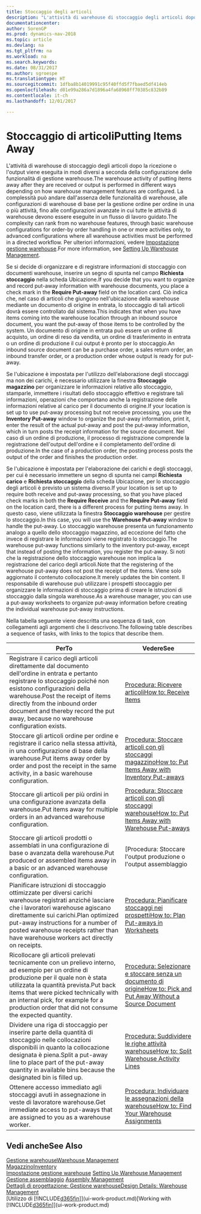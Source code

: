 ```yaml
---
title: Stoccaggio degli articoli
description: "L'attività di warehouse di stoccaggio degli articoli dopo la ricezione o l'output viene eseguita in modi diversi a seconda della configurazione delle funzionalità di gestione warehouse."
documentationcenter: 
author: SorenGP
ms.prod: dynamics-nav-2018
ms.topic: article
ms.devlang: na
ms.tgt_pltfrm: na
ms.workload: na
ms.search.keywords: 
ms.date: 08/31/2017
ms.author: sgroespe
ms.translationtype: HT
ms.sourcegitcommit: 1dfba8b14019991c95f40ffd5f7fbaed5df414eb
ms.openlocfilehash: d01e99a286a7d1896a4fa68968ff70385c832b89
ms.contentlocale: it-ch
ms.lasthandoff: 12/01/2017

---
```

# <a name="putting-items-away"></a><span data-ttu-id="4f69c-103">Stoccaggio di articoli</span><span class="sxs-lookup"><span data-stu-id="4f69c-103">Putting Items Away</span></span>
<span data-ttu-id="4f69c-104">L'attività di warehouse di stoccaggio degli articoli dopo la ricezione o l'output viene eseguita in modi diversi a seconda della configurazione delle funzionalità di gestione warehouse.</span><span class="sxs-lookup"><span data-stu-id="4f69c-104">The warehouse activity of putting items away after they are received or output is performed in different ways depending on how warehouse management features are configured.</span></span> <span data-ttu-id="4f69c-105">La complessità può andare dall'assenza delle funzionalità di warehouse, alle configurazioni di warehouse di base per la gestione ordine per ordine in una o più attività, fino alle configurazioni avanzate in cui tutte le attività di warehouse devono essere eseguite in un flusso di lavoro guidato.</span><span class="sxs-lookup"><span data-stu-id="4f69c-105">The complexity can rank from no warehouse features, through basic warehouse configurations for order-by order handling in one or more activities only, to advanced configurations where all warehouse activities must be performed in a directed workflow.</span></span> <span data-ttu-id="4f69c-106">Per ulteriori informazioni, vedere [Impostazione gestione warehouse](warehouse-setup-warehouse.md).</span><span class="sxs-lookup"><span data-stu-id="4f69c-106">For more information, see [Setting Up Warehouse Management](warehouse-setup-warehouse.md).</span></span>

<span data-ttu-id="4f69c-107">Se si decide di organizzare e di registrare informazioni di stoccaggio con documenti warehouse, inserire un segno di spunta nel campo **Richiesta stoccaggio** nella scheda Ubicazione.</span><span class="sxs-lookup"><span data-stu-id="4f69c-107">If you decide that you want to organize and record put-away information with warehouse documents, you place a check mark in the **Require Put-away** field on the location card.</span></span> <span data-ttu-id="4f69c-108">Ciò indica che, nel caso di articoli che giungono nell'ubicazione della warehouse mediante un documento di origine in entrata, lo stoccaggio di tali articoli dovrà essere controllato dal sistema.</span><span class="sxs-lookup"><span data-stu-id="4f69c-108">This indicates that when you have items coming into the warehouse location through an inbound source document, you want the put-away of those items to be controlled by the system.</span></span> <span data-ttu-id="4f69c-109">Un documento di origine in entrata può essere un ordine di acquisto, un ordine di reso da vendita, un ordine di trasferimento in entrata o un ordine di produzione il cui output è pronto per lo stoccaggio.</span><span class="sxs-lookup"><span data-stu-id="4f69c-109">An inbound source document can be a purchase order, a sales return order, an inbound transfer order, or a production order whose output is ready for put-away.</span></span>  

<span data-ttu-id="4f69c-110">Se l'ubicazione è impostata per l'utilizzo dell'elaborazione degli stoccaggi ma non dei carichi, è necessario utilizzare la finestra **Stoccaggio magazzino** per organizzare le informazioni relative allo stoccaggio, stamparle, immettere i risultati dello stoccaggio effettivo e registrare tali informazioni, operazioni che comportano anche la registrazione delle informazioni relative al carico per il documento di origine.</span><span class="sxs-lookup"><span data-stu-id="4f69c-110">If your location is set up to use put-away processing but not receive processing, you use the **Inventory Put-away** window to organize the put-away information, print it, enter the result of the actual put-away and post the put-away information, which in turn posts the receipt information for the source document.</span></span> <span data-ttu-id="4f69c-111">Nel caso di un ordine di produzione, il processo di registrazione comprende la registrazione dell'output dell'ordine e il completamento dell'ordine di produzione.</span><span class="sxs-lookup"><span data-stu-id="4f69c-111">In the case of a production order, the posting process posts the output of the order and finishes the production order.</span></span>

<span data-ttu-id="4f69c-112">Se l'ubicazione è impostata per l'elaborazione dei carichi e degli stoccaggi, per cui è necessario immettere un segno di spunta nei campi **Richiesta carico** e **Richiesta stoccaggio** della scheda Ubicazione, per lo stoccaggio degli articoli è previsto un sistema diverso.</span><span class="sxs-lookup"><span data-stu-id="4f69c-112">If your location is set up to require both receive and put-away processing, so that you have placed check marks in both the **Require Receive** and the **Require Put-away** field on the location card, there is a different process for putting items away.</span></span> <span data-ttu-id="4f69c-113">In questo caso, viene utilizzata la finestra **Stoccaggio warehouse** per gestire lo stoccaggio.</span><span class="sxs-lookup"><span data-stu-id="4f69c-113">In this case, you will use the **Warehouse Put-away** window to handle the put-away.</span></span> <span data-ttu-id="4f69c-114">Lo stoccaggio warehouse presenta un funzionamento analogo a quello dello stoccaggio magazzino, ad eccezione del fatto che invece di registrare le informazioni viene registrato lo stoccaggio.</span><span class="sxs-lookup"><span data-stu-id="4f69c-114">The warehouse put-away functions similarly to the inventory put-away, except that instead of posting the information, you register the put-away.</span></span> <span data-ttu-id="4f69c-115">Si noti che la registrazione dello stoccaggio warehouse non implica la registrazione del carico degli articoli.</span><span class="sxs-lookup"><span data-stu-id="4f69c-115">Note that the registering of the warehouse put-away does not post the receipt of the items.</span></span> <span data-ttu-id="4f69c-116">Viene solo aggiornato il contenuto collocazione.</span><span class="sxs-lookup"><span data-stu-id="4f69c-116">It merely updates the bin content.</span></span> <span data-ttu-id="4f69c-117">Il responsabile di warehouse può utilizzare i prospetti stoccaggio per organizzare le informazioni di stoccaggio prima di creare le istruzioni di stoccaggio dalla singola warehouse.</span><span class="sxs-lookup"><span data-stu-id="4f69c-117">As a warehouse manager, you can use a put-away worksheets to organize put-away information before creating the individual warehouse put-away instructions.</span></span>

<span data-ttu-id="4f69c-118">Nella tabella seguente viene descritta una sequenza di task, con collegamenti agli argomenti che li descrivono.</span><span class="sxs-lookup"><span data-stu-id="4f69c-118">The following table describes a sequence of tasks, with links to the topics that describe them.</span></span>   

|<span data-ttu-id="4f69c-119">**Per**</span><span class="sxs-lookup"><span data-stu-id="4f69c-119">**To**</span></span>|<span data-ttu-id="4f69c-120">**Vedere**</span><span class="sxs-lookup"><span data-stu-id="4f69c-120">**See**</span></span>|  
|------------|-------------|  
|<span data-ttu-id="4f69c-121">Registrare il carico degli articoli direttamente dal documento dell'ordine in entrata e pertanto registrare lo stoccaggio poiché non esistono configurazioni della warehouse.</span><span class="sxs-lookup"><span data-stu-id="4f69c-121">Post the receipt of items directly from the inbound order document and thereby record the put away, because no warehouse configuration exists.</span></span>|[<span data-ttu-id="4f69c-122">Procedura: Ricevere articoli</span><span class="sxs-lookup"><span data-stu-id="4f69c-122">How to: Receive Items</span></span>](warehouse-how-receive-items.md)|  
|<span data-ttu-id="4f69c-123">Stoccare gli articoli ordine per ordine e registrare il carico nella stessa attività, in una configurazione di base della warehouse.</span><span class="sxs-lookup"><span data-stu-id="4f69c-123">Put items away order by order and post the receipt in the same activity, in a basic warehouse configuration.</span></span>|[<span data-ttu-id="4f69c-124">Procedura: Stoccare articoli con gli stoccaggi magazzino</span><span class="sxs-lookup"><span data-stu-id="4f69c-124">How to: Put Items Away with Inventory Put-aways</span></span>](warehouse-how-to-put-items-away-with-inventory-put-aways.md)|  
|<span data-ttu-id="4f69c-125">Stoccare gli articoli per più ordini in una configurazione avanzata della warehouse.</span><span class="sxs-lookup"><span data-stu-id="4f69c-125">Put items away for multiple orders in an advanced warehouse configuration.</span></span>|[<span data-ttu-id="4f69c-126">Procedura: Stoccare articoli con gli stoccaggi warehouse</span><span class="sxs-lookup"><span data-stu-id="4f69c-126">How to: Put Items Away with Warehouse Put-aways</span></span>](warehouse-how-to-put-items-away-with-warehouse-put-aways.md)|  
|<span data-ttu-id="4f69c-127">Stoccare gli articoli prodotti o assemblati in una configurazione di base o avanzata della warehouse.</span><span class="sxs-lookup"><span data-stu-id="4f69c-127">Put produced or assembled items away in a basic or an advanced warehouse configuration.</span></span>|[<span data-ttu-id="4f69c-128">Procedura: Stoccare l'output produzione o l'output assemblaggio | Documenti Microsoft</span><span class="sxs-lookup"><span data-stu-id="4f69c-128">How to: Put Away Production or Assembly Output</span></span>](warehouse-how-to-put-away-production-output.md)|
|<span data-ttu-id="4f69c-129">Pianificare istruzioni di stoccaggio ottimizzate per diversi carichi warehouse registrati anziché lasciare che i lavoratori warehouse agiscano direttamente sui carichi.</span><span class="sxs-lookup"><span data-stu-id="4f69c-129">Plan optimized put-away instructions for a number of posted warehouse receipts rather than have warehouse workers act directly on receipts.</span></span>|[<span data-ttu-id="4f69c-130">Procedura: Pianificare stoccaggi nei prospetti</span><span class="sxs-lookup"><span data-stu-id="4f69c-130">How to: Plan Put-aways in Worksheets</span></span>](warehouse-how-to-plan-put-aways-in-worksheets.md)|  
|<span data-ttu-id="4f69c-131">Ricollocare gli articoli prelevati tecnicamente con un prelievo interno, ad esempio per un ordine di produzione per il quale non è stata utilizzata la quantità prevista.</span><span class="sxs-lookup"><span data-stu-id="4f69c-131">Put back items that were picked technically with an internal pick, for example for a production order that did not consume the expected quantity.</span></span>|[<span data-ttu-id="4f69c-132">Procedura: Selezionare e stoccare senza un documento di origine</span><span class="sxs-lookup"><span data-stu-id="4f69c-132">How to: Pick and Put Away Without a Source Document</span></span>](warehouse-how-to-create-put-aways-from-internal-put-aways.md)|
|<span data-ttu-id="4f69c-133">Dividere una riga di stoccaggio per inserire parte della quantità di stoccaggio nelle collocazioni disponibili in quanto la collocazione designata è piena.</span><span class="sxs-lookup"><span data-stu-id="4f69c-133">Split a put-away line to place part of the put-away quantity in available bins because the designated bin is filled up.</span></span>|[<span data-ttu-id="4f69c-134">Procedura: Suddividere le righe attività warehouse</span><span class="sxs-lookup"><span data-stu-id="4f69c-134">How to: Split Warehouse Activity Lines</span></span>](warehouse-how-to-split-warehouse-activity-lines.md)|
|<span data-ttu-id="4f69c-135">Ottenere accesso immediato agli stoccaggi avuti in assegnazione in veste di lavoratore warehouse.</span><span class="sxs-lookup"><span data-stu-id="4f69c-135">Get immediate access to put-aways that are assigned to you as a warehouse worker.</span></span>|[<span data-ttu-id="4f69c-136">Procedura: Individuare le assegnazioni della warehouse</span><span class="sxs-lookup"><span data-stu-id="4f69c-136">How to: Find Your Warehouse Assignments</span></span>](warehouse-how-to-find-your-warehouse-assignments.md)|    

## <a name="see-also"></a><span data-ttu-id="4f69c-137">Vedi anche</span><span class="sxs-lookup"><span data-stu-id="4f69c-137">See Also</span></span>  
[<span data-ttu-id="4f69c-138">Gestione warehouse</span><span class="sxs-lookup"><span data-stu-id="4f69c-138">Warehouse Management</span></span>](warehouse-manage-warehouse.md)  
[<span data-ttu-id="4f69c-139">Magazzino</span><span class="sxs-lookup"><span data-stu-id="4f69c-139">Inventory</span></span>](inventory-manage-inventory.md)  
<span data-ttu-id="4f69c-140">[Impostazione gestione warehouse](warehouse-setup-warehouse.md)   </span><span class="sxs-lookup"><span data-stu-id="4f69c-140">[Setting Up Warehouse Management](warehouse-setup-warehouse.md)   </span></span>  
<span data-ttu-id="4f69c-141">[Gestione assemblaggio](assembly-assemble-items.md)  </span><span class="sxs-lookup"><span data-stu-id="4f69c-141">[Assembly Management](assembly-assemble-items.md)  </span></span>  
[<span data-ttu-id="4f69c-142">Dettagli di progettazione: Gestione warehouse</span><span class="sxs-lookup"><span data-stu-id="4f69c-142">Design Details: Warehouse Management</span></span>](design-details-warehouse-management.md)  
<span data-ttu-id="4f69c-143">[Utilizzo di [!INCLUDE[d365fin](includes/d365fin_md.md)]](ui-work-product.md)</span><span class="sxs-lookup"><span data-stu-id="4f69c-143">[Working with [!INCLUDE[d365fin](includes/d365fin_md.md)]](ui-work-product.md)</span></span>  

